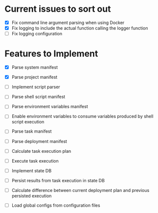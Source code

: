 # Current issues to sort out

* [X] Fix command line argument parsing when using Docker
* [X] Fix logging to include the actual function calling the logger function
* [ ] Fix logging configuration

# Features to Implement

* [x] Parse system manifest
* [x] Parse project manifest
* [ ] Implement script parser
* [ ] Parse shell script manifest
* [ ] Parse environment variables manifest
* [ ] Enable environment variables to consume variables produced by shell script execution
* [ ] Parse task manifest
* [ ] Parse deployment manifest
* [ ] Calculate task execution plan
* [ ] Execute task execution
* [ ] Implement state DB
* [ ] Persist results from task execution in state DB
* [ ] Calculate difference between current deployment plan and previous persisted execution
* [ ] Load global configs from configuration files
  
